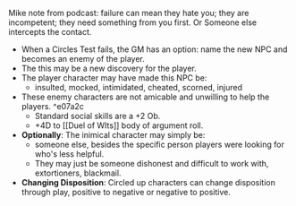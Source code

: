 Mike note from podcast: failure can mean they hate you; they are incompetent; they need something from you first. Or Someone else intercepts the contact. 
- When a Circles Test fails, the GM has an option: name the new NPC and becomes an enemy of the player. 
- The this may be a new discovery for the player. 
- The player character may have made this NPC be:
	- insulted, mocked, intimidated, cheated, scorned, injured
- These enemy characters are not amicable and unwilling to help the players.  ^e07a2c
	- Standard social skills are a +2 Ob.
	- +4D to [[Duel of WIts]] body of argument roll.
- **Optionally**: The inimical character may simply be:
	- someone else, besides the specific person players were looking for who's less helpful.
	- They may just be someone dishonest and difficult to work with, extortioners, blackmail. 
- **Changing Disposition**: Circled up characters can change disposition through play, positive to negative or negative to positive. 